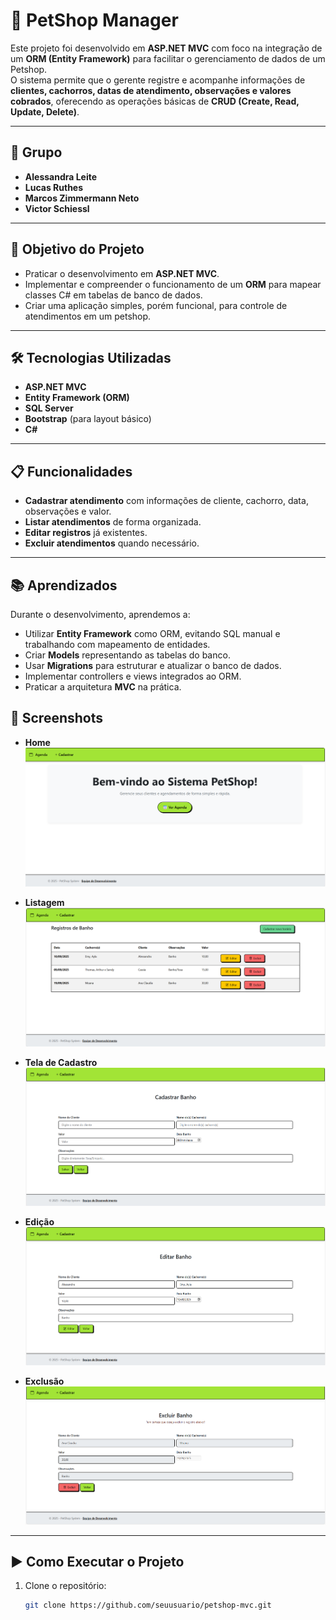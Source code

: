 # 🐾 PetShop Manager

Este projeto foi desenvolvido em **ASP.NET MVC** com foco na integração de um **ORM (Entity Framework)** para facilitar o gerenciamento de dados de um Petshop.  
O sistema permite que o gerente registre e acompanhe informações de **clientes, cachorros, datas de atendimento, observações e valores cobrados**, oferecendo as operações básicas de **CRUD (Create, Read, Update, Delete)**.

---

## 👥 Grupo

- **Alessandra Leite**
- **Lucas Ruthes**
- **Marcos Zimmermann Neto**
- **Victor Schiessl**

---
 
## 🚀 Objetivo do Projeto
- Praticar o desenvolvimento em **ASP.NET MVC**.  
- Implementar e compreender o funcionamento de um **ORM** para mapear classes C# em tabelas de banco de dados.  
- Criar uma aplicação simples, porém funcional, para controle de atendimentos em um petshop.  

---

## 🛠️ Tecnologias Utilizadas
- **ASP.NET MVC**  
- **Entity Framework (ORM)**  
- **SQL Server**  
- **Bootstrap** (para layout básico)  
- **C#**

---

## 📋 Funcionalidades
- **Cadastrar atendimento** com informações de cliente, cachorro, data, observações e valor.  
- **Listar atendimentos** de forma organizada.  
- **Editar registros** já existentes.  
- **Excluir atendimentos** quando necessário.  

---

## 📚 Aprendizados
Durante o desenvolvimento, aprendemos a:  
- Utilizar **Entity Framework** como ORM, evitando SQL manual e trabalhando com mapeamento de entidades.  
- Criar **Models** representando as tabelas do banco.  
- Usar **Migrations** para estruturar e atualizar o banco de dados.  
- Implementar controllers e views integrados ao ORM.  
- Praticar a arquitetura **MVC** na prática.  

## 📸 Screenshots

- **Home**  
  ![Home](image_readme/Home.png)

- **Listagem**  
  ![Listagem](image_readme/Visualizar.png)
  
- **Tela de Cadastro**  
  ![Cadastro](image_readme/Cadastrar.png)

- **Edição**  
  ![Edicao](image_readme/Editar.png)

- **Exclusão**  
  ![Exclusao](image_readme/Excluir.png)

---

## ▶️ Como Executar o Projeto
1. Clone o repositório:  
   ```bash
   git clone https://github.com/seuusuario/petshop-mvc.git
